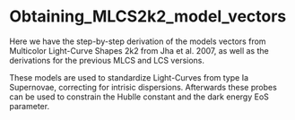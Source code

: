 # Obtaining_MLCS2k2_model_vectors

Here we have the step-by-step derivation of the models vectors from Multicolor Light-Curve Shapes 2k2 from Jha et al. 2007, as well as the derivations for the previous MLCS and LCS versions.

These models are used to standardize Light-Curves from type Ia Supernovae, correcting for intrisic dispersions. Afterwards these probes can be used to constrain the Hublle constant and the dark energy EoS parameter.
